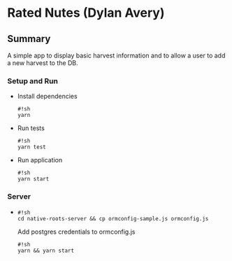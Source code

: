 Rated Nutes (Dylan Avery)
=========

Summary
---
A simple app to display basic harvest information and to allow a user to add a new harvest to the DB.



### Setup and Run
 * Install dependencies
    ```
    #!sh
    yarn
    ```

* Run tests
    ```
    #!sh
    yarn test
    ```

 * Run application
    ```
    #!sh
    yarn start
    ```

### Server
 *  ```
    #!sh
    cd native-roots-server && cp ormconfig-sample.js ormconfig.js
    ```
    
    Add postgres credentials to ormconfig.js

    ```
    #!sh
    yarn && yarn start
    ```
